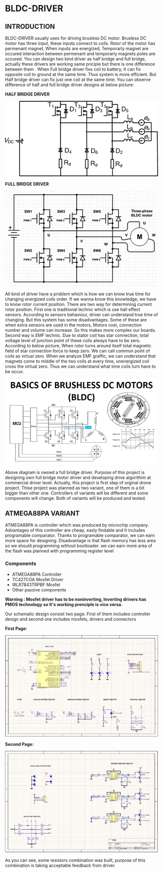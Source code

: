 # BLDC-DRIVER

## INTRODUCTION
BLDC-DRIVER usually uses for driving brusless DC motor. Brusless DC motor has three input, these inputs connect to coils. Rotor of the motor has permenant magnet, When inputs are 
energized, Temporarly magnet are occured interaction between permenant and temporarly magnets poles are occured. You can design two kind driver as half bridge and full bridge, 
actually these drivers are working same priciple but there is one difference between them . When Full bridge driver fixs coil to battery, It can fix opposite coil to ground at the 
same time. Thus system is more efficient. But Half bridge driver can fix just one coil at the same time. You can observe difference of half and full bridge driver designs at below 
picture:

**HALF BRIDGE DRIVER**

![Image](/Assets/HALF.ppm)

**FULL BRIDGE DRIVER**

![Image](/Assets/FULL.webp)

All kind of driver have a problem which is how we can know true time for changing energized coils order. If we wanna know this knowledge, we have to know rotor current position. 
There are two way for determining current rotor position. First one is traditional technic which is use hall effect sensors. According to sensors behaviour, driver can understand 
true time of changing. But this system has some disadvantages. Some of these are when extra sensors are  used in the motors, Motors cost, connection number and volume can increase. 
So this makes more complex our boards. Second way is EMF technic. Due to stator coil has star connection, total voltage level of junction point of these coils always have to be zero. 
According to below picture, When rotor turns around itself total magnetic field of star connection force to keep zero. We can call common point of coils as virtual zero. When we 
analyze EMF graffic, we can understand that magnets come to middle of the two coils at every time, unenergized coil cross the virtual zero. Thus we can understand what time coils 
turn have to be occur.

![Image](/Assets/BLDC-Motor-working.jpg)

Above diagram is owned a full bridge driver. Purpose of this project is designing own full bridge motor driver and developing drive algorithim at commercial driver level. Actually, 
this project is first step of orginal drone project. Thise project was planned as two variant, one of them is a bit bigger than other one. Controllers of variants will be different 
and some components will change. Both of variants will be produced and tested.

## ATMEGA88PA VARIANT
ATMEGA88PA is controller which was produced by microchip company. Advantages of this controller are cheap, easly findable and It includes programable comparator. Thanks to programable 
comparator, we can earn more space for designing. Disadvantage is that flash memory has less area so we should programming without bootloader. we can earn more area of the flash was 
planned with programming register level


### Components

* ATMEGA88PA Controller
* TC427COA Mosfet Driver
* IRLR7843TRPBF Mosfet
* Other passive components

**Warning : Mosfet driver has to be noninverting, Inverting drivers has PMOS technology so It's working prenciple is vice versa.**

Our schematic design consist two page. First of them includes controller design and second one includes mosfets, drivers and connectors

**First Page:**

![First_page](/Assets/First_page.JPG)

**Second Page:**

![Second_page](/Assets/Second_page.JPG)

As you can see, some resistors combination was built, purpose of this combination is taking acceptable feedback from driver.